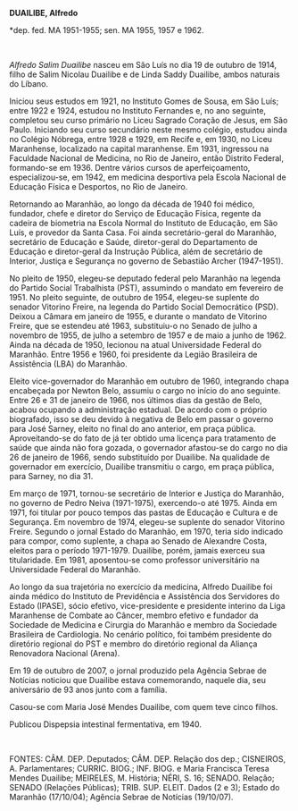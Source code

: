 **DUAILIBE, Alfredo**

\*dep. fed. MA 1951-1955; sen. MA 1955, 1957 e 1962.

 

*Alfredo Salim Duailibe* nasceu em São Luís no dia 19 de outubro de
1914, filho de Salim Nicolau Duailibe e de Linda Saddy Duailibe, ambos
naturais do Líbano.

Iniciou seus estudos em 1921, no Instituto Gomes de Sousa, em São Luís;
entre 1922 e 1924, estudou no Instituto Fernandes e, no ano seguinte,
completou seu curso primário no Liceu Sagrado Coração de Jesus, em São
Paulo. Iniciando seu curso secundário neste mesmo colégio, estudou ainda
no Colégio Nóbrega, entre 1928 e 1929, em Recife e, em 1930, no Liceu
Maranhense, localizado na capital maranhense. Em 1931, ingressou na
Faculdade Nacional de Medicina, no Rio de Janeiro, então Distrito
Federal, formando-se em 1936. Dentre vários cursos de aperfeiçoamento,
especializou-se, em 1942, em medicina desportiva pela Escola Nacional de
Educação Física e Desportos, no Rio de Janeiro.

Retornando ao Maranhão, ao longo da década de 1940 foi médico, fundador,
chefe e diretor do Serviço de Educação Física, regente da cadeira de
biometria na Escola Normal do Instituto de Educação, em São Luís, e
provedor da Santa Casa. Foi ainda secretário-geral do Maranhão,
secretário de Educação e Saúde, diretor-geral do Departamento de
Educação e diretor-geral da Instrução Pública, além de secretário de
Interior, Justiça e Segurança no governo de Sebastião Archer
(1947-1951).

No pleito de 1950, elegeu-se deputado federal pelo Maranhão na legenda
do Partido Social Trabalhista (PST), assumindo o mandato em fevereiro de
1951. No pleito seguinte, de outubro de 1954, elegeu-se suplente do
senador Vitorino Freire, na legenda do Partido Social Democrático (PSD).
Deixou a Câmara em janeiro de 1955, e durante o mandato de Vitorino
Freire, que se estendeu até 1963, substituiu-o no Senado de julho a
novembro de 1955, de julho a setembro de 1957 e de maio a junho de 1962.
Ainda na década de 1950, lecionou na atual Universidade Federal do
Maranhão. Entre 1956 e 1960, foi presidente da Legião Brasileira de
Assistência (LBA) do Maranhão.

Eleito vice-governador do Maranhão em outubro de 1960, integrando chapa
encabeçada por Newton Belo, assumiu o cargo no início do ano seguinte.
Entre 26 e 31 de janeiro de 1966, nos últimos dias da gestão de Belo,
acabou ocupando a administração estadual. De acordo com o próprio
biografado, isso se deu devido à negativa de Belo em passar o governo
para José Sarney, eleito no final do ano anterior, em praça pública.
Aproveitando-se do fato de já ter obtido uma licença para tratamento de
saúde que ainda não fora gozada, o governador afastou-se do cargo no dia
26 de janeiro de 1966, sendo substituído por Duailibe. Na qualidade de
governador em exercício, Duailibe transmitiu o cargo, em praça pública,
para Sarney, no dia 31.

Em março de 1971, tornou-se secretário de Interior e Justiça do
Maranhão, no governo de Pedro Neiva (1971-1975), exercendo-o até 1975.
Ainda em 1971, foi titular por pouco tempos das pastas de Educação e
Cultura e de Segurança. Em novembro de 1974, elegeu-se suplente do
senador Vitorino Freire. Segundo o jornal Estado do Maranhão, em 1970,
teria sido indicado para compor, como suplente, a chapa ao Senado de
Alexandre Costa, eleitos para o período 1971-1979. Duailibe, porém,
jamais exerceu sua titularidade. Em 1981, aposentou-se como professor
universitário na Universidade Federal do Maranhão.

Ao longo da sua trajetória no exercício da medicina, Alfredo Duailibe
foi ainda médico do Instituto de Previdência e Assistência dos
Servidores do Estado (IPASE), sócio efetivo, vice-presidente e
presidente interino da Liga Maranhense de Combate ao Câncer, membro
efetivo e fundador da Sociedade de Medicina e Cirurgia do Maranhão e
membro da Sociedade Brasileira de Cardiologia. No cenário político, foi
também presidente do diretório regional do PST e membro do diretório
regional da Aliança Renovadora Nacional (Arena).

Em 19 de outubro de 2007, o jornal produzido pela Agência Sebrae de
Notícias noticiou que Duailibe estava comemorando, naquele dia, seu
aniversário de 93 anos junto com a família.

Casou-se com Maria José Mendes Duailibe, com quem teve cinco filhos.

Publicou Dispepsia intestinal fermentativa, em 1940.

 

FONTES: CÂM. DEP. Deputados; CÂM. DEP. Relação dos dep.; CISNEIROS, A.
Parlamentares; CURRIC. BIOG.; INF. BIOG. e Maria Francisca Teresa Mendes
Duailibe; MEIRELES, M. História; NÉRI, S. 16; SENADO. Relação; SENADO
(Relações Públicas); TRIB. SUP. ELEIT. Dados (2 e 3); Estado do Maranhão
(17/10/04); Agência Sebrae de Notícias (19/10/07).

 

 
